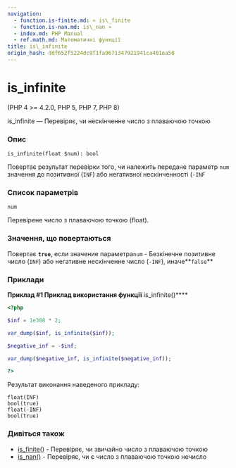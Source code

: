 ```yaml
---
navigation:
  - function.is-finite.md: « is\_finite
  - function.is-nan.md: is\_nan »
  - index.md: PHP Manual
  - ref.math.md: Математичні функції
title: is\_infinite
origin_hash: ddf652f5224dc9f1fa9671347921941ca401ea50
---
```

# is\_infinite

(PHP 4 >= 4.2.0, PHP 5, PHP 7, PHP 8)

is\_infinite — Перевіряє, чи нескінченне число з плаваючою точкою

### Опис

```methodsynopsis
is_infinite(float $num): bool
```

Повертає результат перевірки того, чи належить передане параметр `num` значення до позитивної (`INF`) або негативної нескінченності (`-INF`

### Список параметрів

`num`

Перевірене число з плаваючою точкою (float).

### Значення, що повертаються

Повертає **`true`**, если значение параметра`num` - Безкінечне позитивне число (`INF`) або негативне нескінченне число (`-INF`), иначе\*\*`false`\*\*

### Приклади

**Приклад #1 Приклад використання функції** is\_infinite()\*\*\*\*

```php
<?php

$inf = 1e308 * 2;

var_dump($inf, is_infinite($inf));

$negative_inf = -$inf;

var_dump($negative_inf, is_infinite($negative_inf));

?>
```

Результат виконання наведеного прикладу:

```
float(INF)
bool(true)
float(-INF)
bool(true)
```

### Дивіться також

-   [is\_finite()](function.is-finite.md) \- Перевіряє, чи звичайно число з плаваючою точкою
-   [is\_nan()](function.is-nan.md) \- Перевіряє, чи є число з плаваючою точкою нечисло

